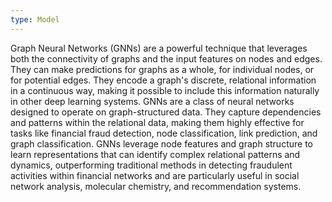 ```yaml
---
type: Model
---
```


Graph Neural Networks (GNNs) are a powerful technique that leverages both the connectivity of graphs and the input features on nodes and edges. They can make predictions for graphs as a whole, for individual nodes, or for potential edges. They encode a graph's discrete, relational information in a continuous way, making it possible to include this information naturally in other deep learning systems. GNNs are a class of neural networks designed to operate on graph-structured data. They capture dependencies and patterns within the relational data, making them highly effective for tasks like financial fraud detection, node classification, link prediction, and graph classification. GNNs leverage node features and graph structure to learn representations that can identify complex relational patterns and dynamics, outperforming traditional methods in detecting fraudulent activities within financial networks and are particularly useful in social network analysis, molecular chemistry, and recommendation systems.